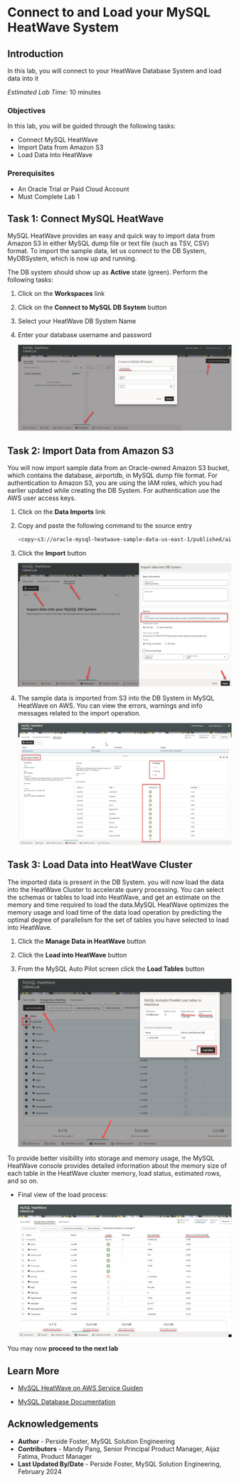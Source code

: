 # Connect to and Load your MySQL HeatWave System

## Introduction

In this lab, you will connect to your HeatWave Database System and load data into it


_Estimated Lab Time:_ 10 minutes

### Objectives

In this lab, you will be guided through the following tasks:

- Connect MySQL HeatWave
- Import Data from Amazon S3
- Load Data into HeatWave

### Prerequisites

- An Oracle Trial or Paid Cloud Account
- Must Complete Lab 1

## Task 1: Connect MySQL HeatWave

MySQL HeatWave provides an easy and quick way to import data from Amazon S3 in either MySQL dump file or text file (such as TSV, CSV) format.
To import the sample data, let us connect to the DB System, MyDBSystem, which is now up and running.

The DB system should show up as **Active** state (green). Perform the following tasks:

1. Click on the **Workspaces** link
2. Click on the **Connect to MySQL DB Ssytem** button
3. Select your HeatWave DB System Name
4. Enter your database username and password

    ![mysql heatwave login](./images/heatwave-login.png "mysql heatwave login")

## Task 2: Import Data from Amazon S3

You will now import sample data from an Oracle-owned Amazon S3 bucket, which contains the database, airportdb, in MySQL dump file format. For authentication to Amazon S3, you are using the IAM roles, which you had earlier updated while creating the DB System. For authentication use the AWS user access keys.

1. Click on the **Data Imports** link
2. Copy and paste the following command to the source entry

    ```bash
    <copy>s3://oracle-mysql-heatwave-sample-data-us-east-1/published/airportdb/v1/mysqldump/</copy>
    ```

3. Click the **Import** button

    ![mysql heatwave import complete](./images/heatwave-import.png "mysql heatwave import complete")

4. The sample data is imported from S3 into the DB System in MySQL HeatWave on AWS. You can view the errors, warnings and info messages related to the import operation.

    ![mysql heatwave import](./images/heatwave-import-complete.png "mysql heatwave import")

## Task 3: Load Data into HeatWave Cluster

The imported data is present in the DB System. you will now load the data into the HeatWave Cluster to accelerate query processing. You can select the schemas or tables to load into HeatWave, and get an estimate on the memory and time required to load the data.MySQL HeatWave optimizes the memory usage and load time of the data load operation by predicting the optimal degree of parallelism for the set of tables you have selected to load into HeatWave.

1. Click the **Manage Data in HeatWave** button
2. Click the **Load into HeatWave** button
3. From the MySQL Auto Pilot screen click the **Load Tables** button

    ![mysql heatwave load](./images/heatwave-load.png "mysql heatwave load")

To provide better visibility into storage and memory usage, the MySQL HeatWave console provides detailed information about the memory size of each table in the HeatWave cluster memory, load status, estimated rows, and so on.

- Final view of the load process:

    ![mysql heatwave load complete](./images/heatwave-load-complete.png "mysql heatwave load complete")

You may now **proceed to the next lab**

## Learn More

- [MySQL HeatWave on AWS Service Guiden](https://dev.mysql.com/doc/heatwave-aws/en/)

- [MySQL Database Documentation](https://dev.mysql.com/)

## Acknowledgements

- **Author** - Perside Foster, MySQL Solution Engineering
- **Contributors** - Mandy Pang, Senior Principal Product Manager, Aijaz Fatima, Product Manager
- **Last Updated By/Date** - Perside Foster, MySQL Solution Engineering, February 2024
